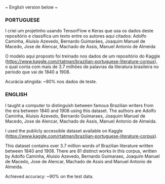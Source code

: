 ~ English version below ~

### PORTUGUESE
I criei um projetinho usando TensorFlow e Keras que usa os dados deste repositório e classifica um texto entre os autores aqui citados: Adolfo Caminha, Aluisio Azevedo, Bernardo Guimarães, Joaquim Manuel de Macedo, Jose de Alencar, Machado de Assis, Manuel Antonio de Almeida

O modelo aqui proposto foi treinado nos dados de um repositório do Kaggle (https://www.kaggle.com/rtatman/brazilian-portuguese-literature-corpus), o qual conta com mais de 3.7 milhões de palavras da literatura brasileira no período que vai de 1840 a 1908.

Acurácia atingida: ~90% nos dados de teste.


### ENGLISH
I taught a computer to distinguish between famous Brazilian writers from the era between 1840 and 1908 using this dataset. The authors are Adolfo Caminha, Aluisio Azevedo, Bernardo Guimaraes, Joaquim Manuel de Macedo, Jose de Alencar, Machado de Assis, Manuel Antonio de Almeida.

I used the publicly accessible dataset available on Kaggle (https://www.kaggle.com/rtatman/brazilian-portuguese-literature-corpus).

This dataset contains over 3.7 million words of Brazilian literature written between 1840 and 1908. There are 81 distinct works in this corpus, written by Adolfo Caminha, Aluisio Azevedo, Bernardo Guimaraes, Joaquim Manuel de Macedo, Jose de Alencar, Machado de Assis and Manuel Antonio de Almeida.

Achieved accuracy: ~90% on the test data.
